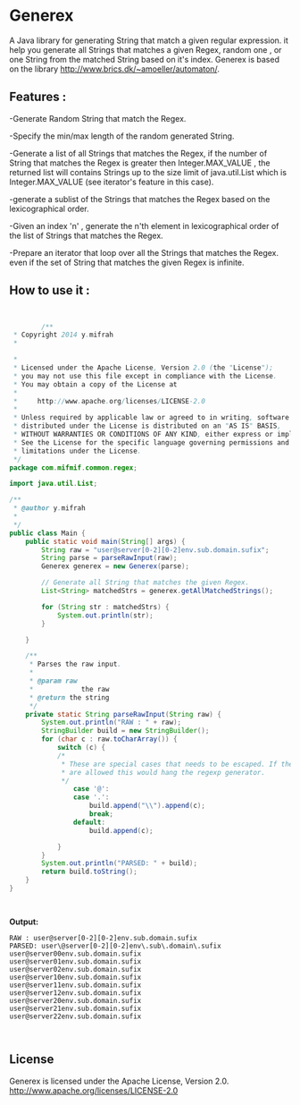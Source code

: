 Generex
=======
A Java library for generating String that match  a given regular expression. it help you generate all Strings that matches a given Regex, random one , or one String from the matched String based on it's index.
Generex is based on the library http://www.brics.dk/~amoeller/automaton/.


**Features :**
-

-Generate Random String that match the Regex.

-Specify the min/max length  of the random generated String.

-Generate a list of all Strings that matches the Regex, if the number of String that matches the Regex is greater then Integer.MAX_VALUE , the returned list will contains Strings up to the size limit of java.util.List which is Integer.MAX_VALUE (see iterator's feature in this case). 

-generate a sublist of the Strings that matches the Regex based on the lexicographical order.

-Given an index 'n' , generate the n'th element in lexicographical order of the list of Strings that matches the Regex.

-Prepare an iterator that loop over all the Strings that matches the Regex. even if the set of String that matches the given Regex is infinite.
 

**How to use it :**
-
 

```java


		/**
 * Copyright 2014 y.mifrah
 *

 *
 * Licensed under the Apache License, Version 2.0 (the "License");
 * you may not use this file except in compliance with the License.
 * You may obtain a copy of the License at
 *
 *     http://www.apache.org/licenses/LICENSE-2.0
 *
 * Unless required by applicable law or agreed to in writing, software
 * distributed under the License is distributed on an "AS IS" BASIS,
 * WITHOUT WARRANTIES OR CONDITIONS OF ANY KIND, either express or implied.
 * See the License for the specific language governing permissions and
 * limitations under the License.
 */
package com.mifmif.common.regex;

import java.util.List;

/**
 * @author y.mifrah
 * 
 */
public class Main {
    public static void main(String[] args) {
        String raw = "user@server[0-2][0-2]env.sub.domain.sufix";
        String parse = parseRawInput(raw);
        Generex generex = new Generex(parse);

        // Generate all String that matches the given Regex.
        List<String> matchedStrs = generex.getAllMatchedStrings();

        for (String str : matchedStrs) {
            System.out.println(str);
        }

    }

    /**
     * Parses the raw input.
     * 
     * @param raw
     *            the raw
     * @return the string
     */
    private static String parseRawInput(String raw) {
        System.out.println("RAW : " + raw);
        StringBuilder build = new StringBuilder();
        for (char c : raw.toCharArray()) {
            switch (c) {
            /*
             * These are special cases that needs to be escaped. If these chars
             * are allowed this would hang the regexp generator.
             */
                case '@':
                case '.':
                    build.append("\\").append(c);
                    break;
                default:
                    build.append(c);

            }
        }
        System.out.println("PARSED: " + build);
        return build.toString();
    }
}

		
```
**Output:**
```
RAW : user@server[0-2][0-2]env.sub.domain.sufix
PARSED: user\@server[0-2][0-2]env\.sub\.domain\.sufix
user@server00env.sub.domain.sufix
user@server01env.sub.domain.sufix
user@server02env.sub.domain.sufix
user@server10env.sub.domain.sufix
user@server11env.sub.domain.sufix
user@server12env.sub.domain.sufix
user@server20env.sub.domain.sufix
user@server21env.sub.domain.sufix
user@server22env.sub.domain.sufix



```

**License**
-

Generex is licensed under the Apache License, Version 2.0.  
http://www.apache.org/licenses/LICENSE-2.0
 
